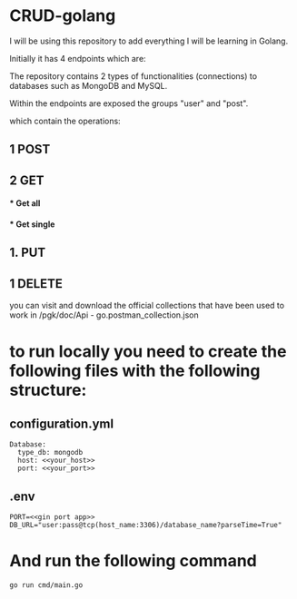 # CRUD-golang

I will be using this repository to add everything I will be learning in Golang.

Initially it has 4 endpoints which are:

The repository contains 2 types of functionalities (connections) to databases such as MongoDB and MySQL.

Within the endpoints are exposed the groups "user" and "post".

which contain the operations:

## 1 POST
## 2 GET
#### * Get all
#### * Get single
## 1. PUT
## 1 DELETE


you can visit and download the official collections that have been used to work in 
/pgk/doc/Api - go.postman_collection.json

# to run locally you need to create the following files with the following structure:
## configuration.yml
```
Database:
  type_db: mongodb
  host: <<your_host>>
  port: <<your_port>>
```
## .env
```
PORT=<<gin port app>>
DB_URL="user:pass@tcp(host_name:3306)/database_name?parseTime=True"
```

# And run the following command
```
go run cmd/main.go
```
